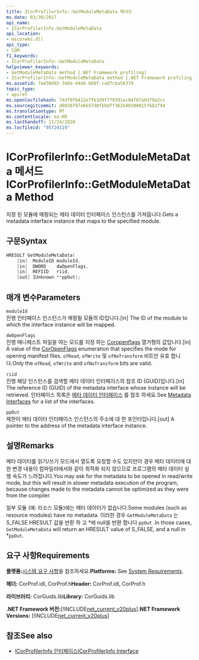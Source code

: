 ```yaml
---
title: ICorProfilerInfo::GetModuleMetaData 메서드
ms.date: 03/30/2017
api_name:
- ICorProfilerInfo.GetModuleMetaData
api_location:
- mscorwks.dll
api_type:
- COM
f1_keywords:
- ICorProfilerInfo::GetModuleMetaData
helpviewer_keywords:
- GetModuleMetaData method [.NET Framework profiling]
- ICorProfilerInfo::GetModuleMetaData method [.NET Framework profiling]
ms.assetid: 7a439d92-348a-44dd-b60f-cad7cba56379
topic_type:
- apiref
ms.openlocfilehash: 74df0fb412e7fb3d9f779391ec84f07a0379a2cc
ms.sourcegitcommit: d8020797a6657d0fbbdff362b80300815f682f94
ms.translationtype: MT
ms.contentlocale: ko-KR
ms.lasthandoff: 11/24/2020
ms.locfileid: "95724119"
---
```

# <a name="icorprofilerinfogetmodulemetadata-method"></a><span data-ttu-id="edd76-102">ICorProfilerInfo::GetModuleMetaData 메서드</span><span class="sxs-lookup"><span data-stu-id="edd76-102">ICorProfilerInfo::GetModuleMetaData Method</span></span>

<span data-ttu-id="edd76-103">지정 된 모듈에 매핑되는 메타 데이터 인터페이스 인스턴스를 가져옵니다.</span><span class="sxs-lookup"><span data-stu-id="edd76-103">Gets a metadata interface instance that maps to the specified module.</span></span>  
  
## <a name="syntax"></a><span data-ttu-id="edd76-104">구문</span><span class="sxs-lookup"><span data-stu-id="edd76-104">Syntax</span></span>  
  
```cpp  
HRESULT GetModuleMetaData(  
    [in]  ModuleID moduleId,  
    [in]  DWORD    dwOpenFlags,  
    [in]  REFIID   riid,  
    [out] IUnknown **ppOut);  
```  
  
## <a name="parameters"></a><span data-ttu-id="edd76-105">매개 변수</span><span class="sxs-lookup"><span data-stu-id="edd76-105">Parameters</span></span>  

 `moduleId`  
 <span data-ttu-id="edd76-106">진행 인터페이스 인스턴스가 매핑될 모듈의 ID입니다.</span><span class="sxs-lookup"><span data-stu-id="edd76-106">[in] The ID of the module to which the interface instance will be mapped.</span></span>  
  
 `dwOpenFlags`  
 <span data-ttu-id="edd76-107">진행 매니페스트 파일을 여는 모드를 지정 하는 [Coropenflags](../metadata/coropenflags-enumeration.md) 열거형의 값입니다.</span><span class="sxs-lookup"><span data-stu-id="edd76-107">[in] A value of the [CorOpenFlags](../metadata/coropenflags-enumeration.md) enumeration that specifies the mode for opening manifest files.</span></span> <span data-ttu-id="edd76-108">`ofRead`, `ofWrite` 및 `ofNoTransform` 비트만 유효 합니다.</span><span class="sxs-lookup"><span data-stu-id="edd76-108">Only the `ofRead`, `ofWrite` and `ofNoTransform` bits are valid.</span></span>  
  
 `riid`  
 <span data-ttu-id="edd76-109">진행 해당 인스턴스를 검색할 메타 데이터 인터페이스의 참조 ID (GUID)입니다.</span><span class="sxs-lookup"><span data-stu-id="edd76-109">[in] The reference ID (GUID) of the metadata interface whose instance will be retrieved.</span></span> <span data-ttu-id="edd76-110">인터페이스 목록은 [메타 데이터 인터페이스](../metadata/metadata-interfaces.md) 를 참조 하세요.</span><span class="sxs-lookup"><span data-stu-id="edd76-110">See [Metadata Interfaces](../metadata/metadata-interfaces.md) for a list of the interfaces.</span></span>  
  
 `ppOut`  
 <span data-ttu-id="edd76-111">제한이 메타 데이터 인터페이스 인스턴스의 주소에 대 한 포인터입니다.</span><span class="sxs-lookup"><span data-stu-id="edd76-111">[out] A pointer to the address of the metadata interface instance.</span></span>  
  
## <a name="remarks"></a><span data-ttu-id="edd76-112">설명</span><span class="sxs-lookup"><span data-stu-id="edd76-112">Remarks</span></span>  

 <span data-ttu-id="edd76-113">메타 데이터를 읽기/쓰기 모드에서 열도록 요청할 수도 있지만이 경우 메타 데이터에 대 한 변경 내용이 컴파일러에서와 같이 최적화 되지 않으므로 프로그램의 메타 데이터 실행 속도가 느려집니다.</span><span class="sxs-lookup"><span data-stu-id="edd76-113">You may ask for the metadata to be opened in read/write mode, but this will result in slower metadata execution of the program, because changes made to the metadata cannot be optimized as they were from the compiler.</span></span>  
  
 <span data-ttu-id="edd76-114">일부 모듈 (예: 리소스 모듈)에는 메타 데이터가 없습니다.</span><span class="sxs-lookup"><span data-stu-id="edd76-114">Some modules (such as resource modules) have no metadata.</span></span> <span data-ttu-id="edd76-115">이러한 경우 `GetModuleMetaData` 는 S_FALSE HRESULT 값을 반환 하 고 \*에 null을 반환 합니다 `ppOut` .</span><span class="sxs-lookup"><span data-stu-id="edd76-115">In those cases, `GetModuleMetaData` will return an HRESULT value of S_FALSE, and a null in \*`ppOut`.</span></span>  
  
## <a name="requirements"></a><span data-ttu-id="edd76-116">요구 사항</span><span class="sxs-lookup"><span data-stu-id="edd76-116">Requirements</span></span>  

 <span data-ttu-id="edd76-117">**플랫폼:**[시스템 요구 사항](../../get-started/system-requirements.md)을 참조하세요.</span><span class="sxs-lookup"><span data-stu-id="edd76-117">**Platforms:** See [System Requirements](../../get-started/system-requirements.md).</span></span>  
  
 <span data-ttu-id="edd76-118">**헤더:** CorProf.idl, CorProf.h</span><span class="sxs-lookup"><span data-stu-id="edd76-118">**Header:** CorProf.idl, CorProf.h</span></span>  
  
 <span data-ttu-id="edd76-119">**라이브러리:** CorGuids.lib</span><span class="sxs-lookup"><span data-stu-id="edd76-119">**Library:** CorGuids.lib</span></span>  
  
 <span data-ttu-id="edd76-120">**.NET Framework 버전:**[!INCLUDE[net_current_v20plus](../../../../includes/net-current-v20plus-md.md)]</span><span class="sxs-lookup"><span data-stu-id="edd76-120">**.NET Framework Versions:** [!INCLUDE[net_current_v20plus](../../../../includes/net-current-v20plus-md.md)]</span></span>  
  
## <a name="see-also"></a><span data-ttu-id="edd76-121">참조</span><span class="sxs-lookup"><span data-stu-id="edd76-121">See also</span></span>

- [<span data-ttu-id="edd76-122">ICorProfilerInfo 인터페이스</span><span class="sxs-lookup"><span data-stu-id="edd76-122">ICorProfilerInfo Interface</span></span>](icorprofilerinfo-interface.md)
